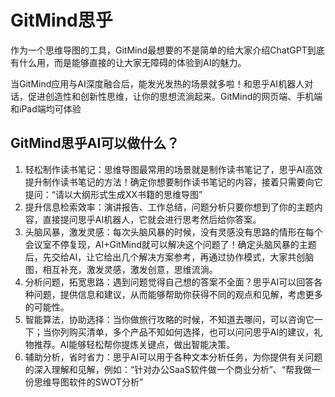 # GitMind思乎

作为一个思维导图的工具，GitMind最想要的不是简单的给大家介绍ChatGPT到底有什么用，而是能够直接的让大家无障碍的体验到AI的魅力。

当GitMind应用与AI深度融合后，能发光发热的场景就多啦！和思乎AI机器人对话，促进创造性和创新性思维，让你的思想流淌起来。GitMind的网页端、手机端和iPad端均可体验
<h2>GitMind思乎AI可以做什么？</h2>
<ol>
 	<li>轻松制作读书笔记：思维导图最常用的场景就是制作读书笔记了，思乎AI高效提升制作读书笔记的方法！确定你想要制作读书笔记的内容，接着只需要向它提问：“请以大纲形式生成XX书籍的思维导图”</li>
 	<li>提升信息检索效率：演讲报告、工作总结，问题分析只要你想到了你的主题内容，直接提问思乎AI机器人，它就会进行思考然后给你答案。</li>
 	<li>头脑风暴，激发灵感：每次头脑风暴的时候，没有灵感没有思路的情形在每个会议室不停复现，AI+GitMind就可以解决这个问题了！确定头脑风暴的主题后，先交给AI，让它给出几个解决方案参考，再通过协作模式，大家共创脑图，相互补充，激发灵感，激发创意，思维流淌。</li>
 	<li>分析问题，拓宽思路：遇到问题觉得自己想的答案不全面？思乎AI可以回答各种问题，提供信息和建议，从而能够帮助你获得不同的观点和见解，考虑更多的可能性。</li>
 	<li>智能算法，协助选择：当你做旅行攻略的时候，不知道去哪问，可以咨询它一下；当你列购买清单，多个产品不知如何选择，也可以问问思乎AI的建议，礼物推荐。AI能够轻松帮你提炼关键点，做出智能决策。</li>
 	<li>辅助分析，省时省力：思乎AI可以用于各种文本分析任务，为你提供有关问题的深入理解和见解，例如：“针对办公SaaS软件做一个商业分析”、“帮我做一份思维导图软件的SWOT分析”</li>
</ol>
&nbsp;